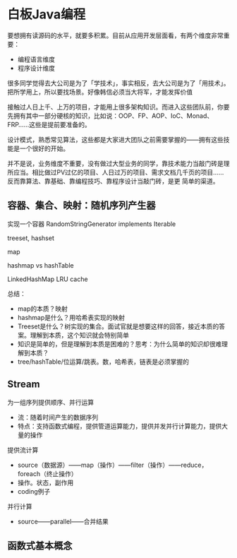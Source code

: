 # 白板Java编程

要想拥有读源码的水平，就要多积累。目前从应用开发层面看，有两个维度非常重要：
- 编程语言维度
- 程序设计维度

很多同学觉得去大公司是为了「学技术」，事实相反，去大公司是为了「用技术」。 把所学用上，所以要找场景。好像韩信必须当大将军，才能发挥价值

接触过人日上千、上万的项目，才能用上很多架构知识。而进入这些团队前，你要先拥有其中一部分硬核的知识，比如说：OOP、FP、AOP、IoC、Monad、FRP……这些是提前要准备的。

设计模式，熟悉常见算法，这些都是大家进大团队之前需要掌握的——拥有这些技能是一个很好的开始。

并不是说，业务维度不重要，没有做过大型业务的同学，靠技术能力当敲门砖是理所应当。相比做过PV过亿的项目、人日过万的项目、需求文档几千页的项目……反而靠算法、靠基础、靠编程技巧、靠程序设计当敲门砖，是更
简单的渠道。

## 容器、集合、映射：随机序列产生器

实现一个容器 RandomStringGenerator<T> implements Iterable<T>

treeset, hashset

map

hashmap vs hashTable

LinkedHashMap LRU cache

总结：
- map的本质？映射
- hashmap是什么？用哈希表实现的映射
- Treeset是什么？树实现的集合。面试官就是想要这样的回答，接近本质的答案。理解到本质，这个知识就会特别简单
- 知识是简单的，但是理解到本质是困难的？思考：为什么简单的知识却很难理解到本质？
- tree/hashTable/位运算/跳表。数，哈希表，链表是必须掌握的

## Stream

为一组序列提供顺序、并行运算
- 流：随着时间产生的数据序列
- 特点：支持函数式编程，提供管道运算能力，提供并发并行计算能力，提供大量的操作

提供流计算
- source（数据源）——map（操作）——filter（操作）——reduce，foreach（终止操作）
- 操作。状态，副作用
- coding例子

并行计算
- source——parallel——合并结果

## 函数式基本概念

